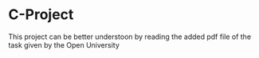 # C-Project

This project can be better understoon by reading the added pdf file of the task given by the Open University